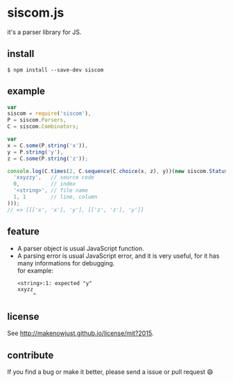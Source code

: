 siscom.js
===

it's a parser library for JS.

install
---

```console
$ npm install --save-dev siscom
```

example
---

```javascript
var
siscom = require('siscom'),
P = siscom.Parsers,
C = siscom.Combinators;

var
x = C.some(P.string('x')),
y = P.string('y'),
z = C.some(P.string('z'));

console.log(C.times(2, C.sequence(C.choice(x, z), y))(new siscom.Status(
  'xxyzzy',   // source code
  0,          // index
  '<string>', // file name
  1, 1        // line, column
)));
// => [[['x', 'x'], 'y'], [['z', 'z'], 'y']]
```


feature
---

- A parser object is usual JavaScript function.
- A parsing error is usual JavaScript error, and it is very useful, for it has many informations for debugging.  
  for example:
  ```console
  <string>:1: expected "y"
  xxyzz
       ^
  ```


license
---

See <http://makenowjust.github.io/license/mit?2015>.


contribute
---

If you find a bug or make it better, please send a issue or pull request :smile:
